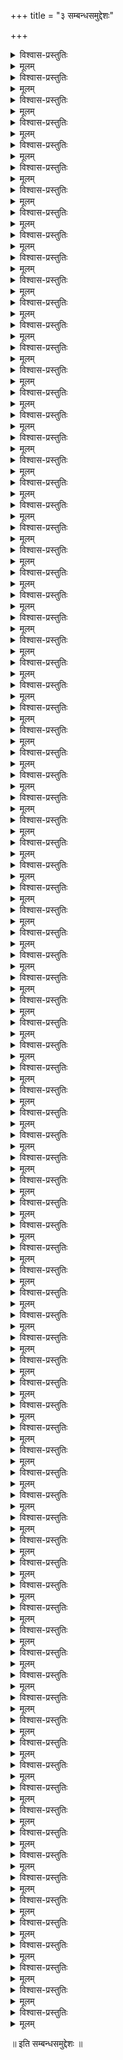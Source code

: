 +++
title = "३ सम्बन्धसमुद्देशः"

+++
    

<details><summary>विश्वास-प्रस्तुतिः</summary>

ज्ञानं प्रयोक्तुर् बाह्यो ऽर्थः स्वरूपं च प्रतीयते ।  
शब्दैर् उच्चरितैस् तेषां सम्बन्धः समवस्थितः ॥ ३।३।१ ॥
</details>

<details><summary>मूलम्</summary>

ज्ञानं प्रयोक्तुर् बाह्यो ऽर्थः स्वरूपं च प्रतीयते ।  
शब्दैर् उच्चरितैस् तेषां सम्बन्धः समवस्थितः ॥ ३।३।१ ॥
</details>

<details><summary>विश्वास-प्रस्तुतिः</summary>

प्रतिपत्तुर् भवत्य् अर्थे ज्ञाने वा संशयः क्व चित् ।  
स्वरूपेषूपलभ्येषु व्यभिचारो न विद्यते ॥ ३।३।२ ॥
</details>

<details><summary>मूलम्</summary>

प्रतिपत्तुर् भवत्य् अर्थे ज्ञाने वा संशयः क्व चित् ।  
स्वरूपेषूपलभ्येषु व्यभिचारो न विद्यते ॥ ३।३।२ ॥
</details>

<details><summary>विश्वास-प्रस्तुतिः</summary>

अस्यायं वाचको वाच्य इति षष्ठ्या प्रतीयते ।  
योगः शब्दार्थयोस् तत्त्वम् अप्य् अतो व्यपदिश्यते ॥ ३।३।३ ॥
</details>

<details><summary>मूलम्</summary>

अस्यायं वाचको वाच्य इति षष्ठ्या प्रतीयते ।  
योगः शब्दार्थयोस् तत्त्वम् अप्य् अतो व्यपदिश्यते ॥ ३।३।३ ॥
</details>

<details><summary>विश्वास-प्रस्तुतिः</summary>

नाभिधानं स्वधर्मेण सम्बन्धस्यास्ति वाचकम् ।  
अत्यन्तपरतन्त्रत्वाद् रूपं नास्यापदिश्यते ॥ ३।३।४ ॥
</details>

<details><summary>मूलम्</summary>

नाभिधानं स्वधर्मेण सम्बन्धस्यास्ति वाचकम् ।  
अत्यन्तपरतन्त्रत्वाद् रूपं नास्यापदिश्यते ॥ ३।३।४ ॥
</details>

<details><summary>विश्वास-प्रस्तुतिः</summary>

उपकारात् स यत्रास्ति धर्मस् तत्रानुगम्यते ।  
शक्तीनाम् अपि सा शक्तिर् गुणानाम् अप्य् असौ गुणः ॥ ३।३।५ ॥
</details>

<details><summary>मूलम्</summary>

उपकारात् स यत्रास्ति धर्मस् तत्रानुगम्यते ।  
शक्तीनाम् अपि सा शक्तिर् गुणानाम् अप्य् असौ गुणः ॥ ३।३।५ ॥
</details>

<details><summary>विश्वास-प्रस्तुतिः</summary>

तद्धर्मणोस् तु ताच्छब्द्यं संयोगसमवाययोः ।  
तयोर् अप्य् उपकारार्था नियतास् तदुपाधयः ॥ ३।३।६ ॥
</details>

<details><summary>मूलम्</summary>

तद्धर्मणोस् तु ताच्छब्द्यं संयोगसमवाययोः ।  
तयोर् अप्य् उपकारार्था नियतास् तदुपाधयः ॥ ३।३।६ ॥
</details>

<details><summary>विश्वास-प्रस्तुतिः</summary>

का चिद् एव हि सावस्था कार्यप्रसवसूचिता ।  
कस्य चित् केन चिद् यस्यां संयोग उपजायते ॥ ३।३।७ ॥
</details>

<details><summary>मूलम्</summary>

का चिद् एव हि सावस्था कार्यप्रसवसूचिता ।  
कस्य चित् केन चिद् यस्यां संयोग उपजायते ॥ ३।३।७ ॥
</details>

<details><summary>विश्वास-प्रस्तुतिः</summary>

निरात्मकानाम् उत्पत्तौ नियमः क्व चिद् एव यः ।  
तेनैवाव्यपवर्गश् च प्राप्त्यभेदे स यत्कृतः ॥ ३।३।८ ॥
</details>

<details><summary>मूलम्</summary>

निरात्मकानाम् उत्पत्तौ नियमः क्व चिद् एव यः ।  
तेनैवाव्यपवर्गश् च प्राप्त्यभेदे स यत्कृतः ॥ ३।३।८ ॥
</details>

<details><summary>विश्वास-प्रस्तुतिः</summary>

आत्मान्तरस्य येनात्मा तदात्मेवावधार्यते ।  
यतश् चैकत्वनानात्वं तत्त्वं नाध्यवसीयते ॥ ३।३।९ ॥
</details>

<details><summary>मूलम्</summary>

आत्मान्तरस्य येनात्मा तदात्मेवावधार्यते ।  
यतश् चैकत्वनानात्वं तत्त्वं नाध्यवसीयते ॥ ३।३।९ ॥
</details>

<details><summary>विश्वास-प्रस्तुतिः</summary>

तां शक्तिं समवायाख्यां शक्तीनाम् उपकारिणीम् ।  
भेदाभेदाव् अतिक्रान्ताम् अन्यथैव व्यवस्थिताम् ॥ ३।३।१० ॥
</details>

<details><summary>मूलम्</summary>

तां शक्तिं समवायाख्यां शक्तीनाम् उपकारिणीम् ।  
भेदाभेदाव् अतिक्रान्ताम् अन्यथैव व्यवस्थिताम् ॥ ३।३।१० ॥
</details>

<details><summary>विश्वास-प्रस्तुतिः</summary>

धर्मं सर्वपदार्थानाम् अतीतः सर्वलक्षणः ।  
अनुगृह्णाति सम्बन्ध इति पूर्वेभ्य आगमः ॥ ३।३।११ ॥
</details>

<details><summary>मूलम्</summary>

धर्मं सर्वपदार्थानाम् अतीतः सर्वलक्षणः ।  
अनुगृह्णाति सम्बन्ध इति पूर्वेभ्य आगमः ॥ ३।३।११ ॥
</details>

<details><summary>विश्वास-प्रस्तुतिः</summary>

पदार्थीकृत एवान्यैः सर्वत्राभ्युपगम्यते ।  
सम्बन्धस् तेन शब्दार्थः प्रविभक्तुं न शक्यते ॥ ३।३।१२ ॥
</details>

<details><summary>मूलम्</summary>

पदार्थीकृत एवान्यैः सर्वत्राभ्युपगम्यते ।  
सम्बन्धस् तेन शब्दार्थः प्रविभक्तुं न शक्यते ॥ ३।३।१२ ॥
</details>

<details><summary>विश्वास-प्रस्तुतिः</summary>

समवायात् स्व आधारः स्वा च जातिः प्रतीयते ।  
एकार्थसमवायात् तु गुणाः स्वाधार एव ये ॥ ३।३।१३ ॥
</details>

<details><summary>मूलम्</summary>

समवायात् स्व आधारः स्वा च जातिः प्रतीयते ।  
एकार्थसमवायात् तु गुणाः स्वाधार एव ये ॥ ३।३।१३ ॥
</details>

<details><summary>विश्वास-प्रस्तुतिः</summary>

द्रव्यत्वसत्तासंयोगाः स्वान्याधारोपबन्धनाः ।  
तत्प्रदेशविभागाश् च गुणा द्वित्वादयश् च ये ॥ ३।३।१४ ॥
</details>

<details><summary>मूलम्</summary>

द्रव्यत्वसत्तासंयोगाः स्वान्याधारोपबन्धनाः ।  
तत्प्रदेशविभागाश् च गुणा द्वित्वादयश् च ये ॥ ३।३।१४ ॥
</details>

<details><summary>विश्वास-प्रस्तुतिः</summary>

के चित् स्वाश्रयसंयुक्ताः के चित् तत्समवायिनः ।  
संयुक्तसमवेतेषु समवेतास् तथापरे ॥ ३।३।१५ ॥
</details>

<details><summary>मूलम्</summary>

के चित् स्वाश्रयसंयुक्ताः के चित् तत्समवायिनः ।  
संयुक्तसमवेतेषु समवेतास् तथापरे ॥ ३।३।१५ ॥
</details>

<details><summary>विश्वास-प्रस्तुतिः</summary>

स्वाश्रयेण तु संयुक्तैः संयुक्तं विभु गम्यते ।  
समवायस्य सम्बन्धो नापरस् तत्र दृश्यते ॥ ३।३।१६ ॥
</details>

<details><summary>मूलम्</summary>

स्वाश्रयेण तु संयुक्तैः संयुक्तं विभु गम्यते ।  
समवायस्य सम्बन्धो नापरस् तत्र दृश्यते ॥ ३।३।१६ ॥
</details>

<details><summary>विश्वास-प्रस्तुतिः</summary>

सम्बन्धस्याविशिष्टत्वान् न चात्र नियमो भवेत् ।  
तस्माच् छब्दार्थयोर् नैवं सम्बन्धः परिकल्प्यते ॥ ३।३।१७ ॥
</details>

<details><summary>मूलम्</summary>

सम्बन्धस्याविशिष्टत्वान् न चात्र नियमो भवेत् ।  
तस्माच् छब्दार्थयोर् नैवं सम्बन्धः परिकल्प्यते ॥ ३।३।१७ ॥
</details>

<details><summary>विश्वास-प्रस्तुतिः</summary>

अदृष्टवृत्तिलाभेन यथा संयोग आत्मनः ।  
क्व चित् स्वस्वामियोगाख्यो ऽभेदे ऽन्यत्रापि स क्रमः ॥ ३।३।१८ ॥
</details>

<details><summary>मूलम्</summary>

अदृष्टवृत्तिलाभेन यथा संयोग आत्मनः ।  
क्व चित् स्वस्वामियोगाख्यो ऽभेदे ऽन्यत्रापि स क्रमः ॥ ३।३।१८ ॥
</details>

<details><summary>विश्वास-प्रस्तुतिः</summary>

प्राप्तिं तु समवायाख्यां वाच्यधर्मातिवर्तिनीम् ।  
प्रयोक्ता प्रतिपत्ता वा न शब्दैर् अनुगच्छति ॥ ३।३।१९ ॥
</details>

<details><summary>मूलम्</summary>

प्राप्तिं तु समवायाख्यां वाच्यधर्मातिवर्तिनीम् ।  
प्रयोक्ता प्रतिपत्ता वा न शब्दैर् अनुगच्छति ॥ ३।३।१९ ॥
</details>

<details><summary>विश्वास-प्रस्तुतिः</summary>

अवाच्यम् इति यद् वाच्यं तद् अवाच्यतया यदा ।  
वाच्यम् इत्य् अवसीयेत वाच्यम् एव तदा भवेत् ॥ ३।३।२० ॥
</details>

<details><summary>मूलम्</summary>

अवाच्यम् इति यद् वाच्यं तद् अवाच्यतया यदा ।  
वाच्यम् इत्य् अवसीयेत वाच्यम् एव तदा भवेत् ॥ ३।३।२० ॥
</details>

<details><summary>विश्वास-प्रस्तुतिः</summary>

अथाप्य् अवाच्यम् इत्य् एवं न तद् वाच्यं प्रतीयते ।  
विवक्षितास्य यावस्था सैव नाध्यवसीयते ॥ ३।३।२१ ॥
</details>

<details><summary>मूलम्</summary>

अथाप्य् अवाच्यम् इत्य् एवं न तद् वाच्यं प्रतीयते ।  
विवक्षितास्य यावस्था सैव नाध्यवसीयते ॥ ३।३।२१ ॥
</details>

<details><summary>विश्वास-प्रस्तुतिः</summary>

तथान्यथा सर्वथा च यस्यावाच्यत्वम् उच्यते ।  
तत्रापि नैव सावस्था तैः शब्दैः प्रतिषिध्यते ॥ ३।३।२२ ॥
</details>

<details><summary>मूलम्</summary>

तथान्यथा सर्वथा च यस्यावाच्यत्वम् उच्यते ।  
तत्रापि नैव सावस्था तैः शब्दैः प्रतिषिध्यते ॥ ३।३।२२ ॥
</details>

<details><summary>विश्वास-प्रस्तुतिः</summary>

न हि संशयरूपे ऽर्थे शेषत्वेन व्यवस्थिते ।  
अव्युदासे स्वरूपस्य संशयो ऽन्यः प्रवर्तते ॥ ३।३।२३ ॥
</details>

<details><summary>मूलम्</summary>

न हि संशयरूपे ऽर्थे शेषत्वेन व्यवस्थिते ।  
अव्युदासे स्वरूपस्य संशयो ऽन्यः प्रवर्तते ॥ ३।३।२३ ॥
</details>

<details><summary>विश्वास-प्रस्तुतिः</summary>

यदा च निर्णयज्ञाने निर्णयत्वेन निर्णयः ।  
प्रक्रम्यते तदा ज्ञानं स्वधर्मेणावतिष्ठते ॥ ३।३।२४ ॥
</details>

<details><summary>मूलम्</summary>

यदा च निर्णयज्ञाने निर्णयत्वेन निर्णयः ।  
प्रक्रम्यते तदा ज्ञानं स्वधर्मेणावतिष्ठते ॥ ३।३।२४ ॥
</details>

<details><summary>विश्वास-प्रस्तुतिः</summary>

सर्वं मिथ्या ब्रवीमीति नैतद् वाक्यं विवक्ष्यते ।  
तस्य मिथ्याभिधाने हि प्रक्रान्तो ऽर्थो न गम्यते ॥ ३।३।२५ ॥
</details>

<details><summary>मूलम्</summary>

सर्वं मिथ्या ब्रवीमीति नैतद् वाक्यं विवक्ष्यते ।  
तस्य मिथ्याभिधाने हि प्रक्रान्तो ऽर्थो न गम्यते ॥ ३।३।२५ ॥
</details>

<details><summary>विश्वास-प्रस्तुतिः</summary>

न च वाचकरूपेण प्रवृत्तस्यास्ति वाच्यता ।  
प्रतिपाद्यं न तत् तत्र येनान्यत् प्रतिपद्यते ॥ ३।३।२६ ॥
</details>

<details><summary>मूलम्</summary>

न च वाचकरूपेण प्रवृत्तस्यास्ति वाच्यता ।  
प्रतिपाद्यं न तत् तत्र येनान्यत् प्रतिपद्यते ॥ ३।३।२६ ॥
</details>

<details><summary>विश्वास-प्रस्तुतिः</summary>

असाधिका प्रतिज्ञेति नेयम् एवाभिधीयते ।  
यथा तथास्य धर्मो ऽपि नात्र कश् चित् प्रतीयते ॥ ३।३।२७ ॥
</details>

<details><summary>मूलम्</summary>

असाधिका प्रतिज्ञेति नेयम् एवाभिधीयते ।  
यथा तथास्य धर्मो ऽपि नात्र कश् चित् प्रतीयते ॥ ३।३।२७ ॥
</details>

<details><summary>विश्वास-प्रस्तुतिः</summary>

व्यापारस्यापरो यस्मान् न व्यापारो ऽस्ति कश् च न ।  
विरोधम् अनवस्थां वा तस्मात् सर्वत्र नाश्रयेत् ॥ ३।३।२८ ॥
</details>

<details><summary>मूलम्</summary>

व्यापारस्यापरो यस्मान् न व्यापारो ऽस्ति कश् च न ।  
विरोधम् अनवस्थां वा तस्मात् सर्वत्र नाश्रयेत् ॥ ३।३।२८ ॥
</details>

<details><summary>विश्वास-प्रस्तुतिः</summary>

इन्द्रियाणां स्वविषयेष्व् अनादिर् योग्यता यथा ।  
अनादिर् अर्थैः शब्दानां सम्बन्धो योग्यता तथा ॥ ३।३।२९ ॥
</details>

<details><summary>मूलम्</summary>

इन्द्रियाणां स्वविषयेष्व् अनादिर् योग्यता यथा ।  
अनादिर् अर्थैः शब्दानां सम्बन्धो योग्यता तथा ॥ ३।३।२९ ॥
</details>

<details><summary>विश्वास-प्रस्तुतिः</summary>

असाधुर् अनुमानेन वाचकः कैश् चिद् इष्यते ।  
वाचकत्वाविशेषे वा नियमः पुण्यपापयोः ॥ ३।३।३० ॥
</details>

<details><summary>मूलम्</summary>

असाधुर् अनुमानेन वाचकः कैश् चिद् इष्यते ।  
वाचकत्वाविशेषे वा नियमः पुण्यपापयोः ॥ ३।३।३० ॥
</details>

<details><summary>विश्वास-प्रस्तुतिः</summary>

सम्बन्धशब्दे सम्बन्धो योग्यतां प्रति योग्यता ।  
मयाद् योग्यतासंविन् मातापुत्रादियोगवत् ॥ ३।३।३१ ॥
</details>

<details><summary>मूलम्</summary>

सम्बन्धशब्दे सम्बन्धो योग्यतां प्रति योग्यता ।  
मयाद् योग्यतासंविन् मातापुत्रादियोगवत् ॥ ३।३।३१ ॥
</details>

<details><summary>विश्वास-प्रस्तुतिः</summary>

शब्दः कारणम् अर्थस्य स हि तेनोपजन्यते ।  
तथा च बुद्धिविषयाद् अर्थाच् छब्दः प्रतीयते ॥ ३।३।३२ ॥
</details>

<details><summary>मूलम्</summary>

शब्दः कारणम् अर्थस्य स हि तेनोपजन्यते ।  
तथा च बुद्धिविषयाद् अर्थाच् छब्दः प्रतीयते ॥ ३।३।३२ ॥
</details>

<details><summary>विश्वास-प्रस्तुतिः</summary>

भोजनाद्य् अपि मन्यन्ते बुद्ध्यर्थे यद् असम्भवि ।  
बुद्ध्यर्थाद् एव बुद्ध्यर्थे जाते तद् अपि दृश्यते ॥ ३।३।३३ ॥
</details>

<details><summary>मूलम्</summary>

भोजनाद्य् अपि मन्यन्ते बुद्ध्यर्थे यद् असम्भवि ।  
बुद्ध्यर्थाद् एव बुद्ध्यर्थे जाते तद् अपि दृश्यते ॥ ३।३।३३ ॥
</details>

<details><summary>विश्वास-प्रस्तुतिः</summary>

अनित्येष्व् अपि नित्यत्वम् अभिधेयात्मना स्थितम् ।  
अनित्यत्वं स्वशक्तिर् वा सा च नित्यान् न भिद्यते ॥ ३।३।३४ ॥
</details>

<details><summary>मूलम्</summary>

अनित्येष्व् अपि नित्यत्वम् अभिधेयात्मना स्थितम् ।  
अनित्यत्वं स्वशक्तिर् वा सा च नित्यान् न भिद्यते ॥ ३।३।३४ ॥
</details>

<details><summary>विश्वास-प्रस्तुतिः</summary>

शब्देनार्थस्य संस्कारो दृष्टादृष्टप्रयोजनः ।  
क्रियते सो ऽभिसम्बन्धम् अन्तरेण कथं भवेत् ॥ ३।३।३५ ॥
</details>

<details><summary>मूलम्</summary>

शब्देनार्थस्य संस्कारो दृष्टादृष्टप्रयोजनः ।  
क्रियते सो ऽभिसम्बन्धम् अन्तरेण कथं भवेत् ॥ ३।३।३५ ॥
</details>

<details><summary>विश्वास-प्रस्तुतिः</summary>

नावश्यम् अभिधेयेषु संस्कारः स तथाविधः ।  
दृश्यते न च सम्बन्धस् तथाभूतो विवक्षितः ॥ ३।३।३६ ॥
</details>

<details><summary>मूलम्</summary>

नावश्यम् अभिधेयेषु संस्कारः स तथाविधः ।  
दृश्यते न च सम्बन्धस् तथाभूतो विवक्षितः ॥ ३।३।३६ ॥
</details>

<details><summary>विश्वास-प्रस्तुतिः</summary>

सति प्रत्ययहेतुत्वं सम्बन्ध उपपद्यते ।  
शब्दस्यार्थे यतस् तत्र सम्बन्धो ऽस्तीति गम्यते ॥ ३।३।३७ ॥
</details>

<details><summary>मूलम्</summary>

सति प्रत्ययहेतुत्वं सम्बन्ध उपपद्यते ।  
शब्दस्यार्थे यतस् तत्र सम्बन्धो ऽस्तीति गम्यते ॥ ३।३।३७ ॥
</details>

<details><summary>विश्वास-प्रस्तुतिः</summary>

नित्ये ऽनित्ये ऽपि वाप्य् अर्थे पुरुषेण कथं च न ।  
सम्बन्धो ऽकृतसम्बन्धैः शब्दैः कर्तुं न शक्यते ॥ ३।३।३८ ॥
</details>

<details><summary>मूलम्</summary>

नित्ये ऽनित्ये ऽपि वाप्य् अर्थे पुरुषेण कथं च न ।  
सम्बन्धो ऽकृतसम्बन्धैः शब्दैः कर्तुं न शक्यते ॥ ३।३।३८ ॥
</details>

<details><summary>विश्वास-प्रस्तुतिः</summary>

व्यपदेशे पदार्थानाम् अन्य सत्तौपचारिकी ।  
सर्वावस्थासु सर्वेषाम् आत्मरूपस्य दर्शिका ॥ ३।३।३९ ॥
</details>

<details><summary>मूलम्</summary>

व्यपदेशे पदार्थानाम् अन्य सत्तौपचारिकी ।  
सर्वावस्थासु सर्वेषाम् आत्मरूपस्य दर्शिका ॥ ३।३।३९ ॥
</details>

<details><summary>विश्वास-प्रस्तुतिः</summary>

स्फटिकादि यथा द्रव्यं भिन्नरूपैर् उपाश्रयैः ।  
स्वशक्तियोगात् सम्बन्धं ताद्रूप्येणेव गच्छति ॥ ३।३।४० ॥
</details>

<details><summary>मूलम्</summary>

स्फटिकादि यथा द्रव्यं भिन्नरूपैर् उपाश्रयैः ।  
स्वशक्तियोगात् सम्बन्धं ताद्रूप्येणेव गच्छति ॥ ३।३।४० ॥
</details>

<details><summary>विश्वास-प्रस्तुतिः</summary>

तद्वच् छब्दो ऽपि सत्तायाम् अस्यं पूर्वं व्यवस्थितः ।  
धर्मैर् उपैति सम्बन्धम् अविरोधिविरोधिभिः ॥ ३।३।४१ ॥
</details>

<details><summary>मूलम्</summary>

तद्वच् छब्दो ऽपि सत्तायाम् अस्यं पूर्वं व्यवस्थितः ।  
धर्मैर् उपैति सम्बन्धम् अविरोधिविरोधिभिः ॥ ३।३।४१ ॥
</details>

<details><summary>विश्वास-प्रस्तुतिः</summary>

एवं च प्रतिषेध्येषु प्रतिषेधप्रकॢप्तये ।  
आश्रितेषूपचारेण प्रतिषेधः प्रवर्तते ॥ ३।३।४२ ॥
</details>

<details><summary>मूलम्</summary>

एवं च प्रतिषेध्येषु प्रतिषेधप्रकॢप्तये ।  
आश्रितेषूपचारेण प्रतिषेधः प्रवर्तते ॥ ३।३।४२ ॥
</details>

<details><summary>विश्वास-प्रस्तुतिः</summary>

आत्मलाभस्य जन्माख्या सता लभ्यं च लभ्यते ।  
यदि सज् जायते कस्माद् अथासज् जायते कथम् ॥ ३।३।४३ ॥
</details>

<details><summary>मूलम्</summary>

आत्मलाभस्य जन्माख्या सता लभ्यं च लभ्यते ।  
यदि सज् जायते कस्माद् अथासज् जायते कथम् ॥ ३।३।४३ ॥
</details>

<details><summary>विश्वास-प्रस्तुतिः</summary>

सतो हि गन्तुर् गमनं सति गम्ये प्रवर्तते ।  
गन्तृवच् चेन् न जन्मार्थो न चेत् तद्वन् न जायते ॥ ३।३।४४ ॥
</details>

<details><summary>मूलम्</summary>

सतो हि गन्तुर् गमनं सति गम्ये प्रवर्तते ।  
गन्तृवच् चेन् न जन्मार्थो न चेत् तद्वन् न जायते ॥ ३।३।४४ ॥
</details>

<details><summary>विश्वास-प्रस्तुतिः</summary>

उपचर्य तु कर्तारम् अभिधानप्रवृत्तये ।  
पुनश् च कर्मभावेन तां क्रियां च तदाश्रयाम् ॥ ३।३।४५ ॥
</details>

<details><summary>मूलम्</summary>

उपचर्य तु कर्तारम् अभिधानप्रवृत्तये ।  
पुनश् च कर्मभावेन तां क्रियां च तदाश्रयाम् ॥ ३।३।४५ ॥
</details>

<details><summary>विश्वास-प्रस्तुतिः</summary>

अथोपचारसत्तैवं विधेयास् तत्र लादयः ।  
जन्मना तु विरोधित्वान् मुख्या सत्ता न विद्यते ॥ ३।३।४६ ॥
</details>

<details><summary>मूलम्</summary>

अथोपचारसत्तैवं विधेयास् तत्र लादयः ।  
जन्मना तु विरोधित्वान् मुख्या सत्ता न विद्यते ॥ ३।३।४६ ॥
</details>

<details><summary>विश्वास-प्रस्तुतिः</summary>

आत्मानम् आत्मना बिभ्रद् अस्तीति व्यपदिश्यते ।  
अन्तर्भावाच् च तेनासौ कर्मणा न सकर्मकः ॥ ३।३।४७ ॥
</details>

<details><summary>मूलम्</summary>

आत्मानम् आत्मना बिभ्रद् अस्तीति व्यपदिश्यते ।  
अन्तर्भावाच् च तेनासौ कर्मणा न सकर्मकः ॥ ३।३।४७ ॥
</details>

<details><summary>विश्वास-प्रस्तुतिः</summary>

प्राक् च सत्ताभिसम्बन्धान् मुख्या सत्ता कथं भवेत् ।  
असंश् च नास्तेः कर्ता स्याद् उपचारस् तु पूर्ववत् ॥ ३।३।४८ ॥
</details>

<details><summary>मूलम्</summary>

प्राक् च सत्ताभिसम्बन्धान् मुख्या सत्ता कथं भवेत् ।  
असंश् च नास्तेः कर्ता स्याद् उपचारस् तु पूर्ववत् ॥ ३।३।४८ ॥
</details>

<details><summary>विश्वास-प्रस्तुतिः</summary>

तस्माद् भिन्नेषु धर्मेषु विरोधिष्व् अविरोधिनीम् ।  
विरोधिख्यापनायैव शब्दैस् तैस् तैर् उपाश्रिताम् ॥ ३।३।४९ ॥
</details>

<details><summary>मूलम्</summary>

तस्माद् भिन्नेषु धर्मेषु विरोधिष्व् अविरोधिनीम् ।  
विरोधिख्यापनायैव शब्दैस् तैस् तैर् उपाश्रिताम् ॥ ३।३।४९ ॥
</details>

<details><summary>विश्वास-प्रस्तुतिः</summary>

अभिन्नकालाम् अर्थेषु भिन्नकालेष्व् अवस्थिताम् ।  
प्रवृत्तिहेतुं सर्वेषां शब्दानाम् औपचारिकीम् ॥ ३।३।५० ॥
</details>

<details><summary>मूलम्</summary>

अभिन्नकालाम् अर्थेषु भिन्नकालेष्व् अवस्थिताम् ।  
प्रवृत्तिहेतुं सर्वेषां शब्दानाम् औपचारिकीम् ॥ ३।३।५० ॥
</details>

<details><summary>विश्वास-प्रस्तुतिः</summary>

एतां सत्तां पदार्थो हि न कश् चिद् अतिवर्तते ।  
सा च सम्प्रतिसत्तायाः पृथग् भाष्ये निदर्शिता ॥ ३।३।५१ ॥
</details>

<details><summary>मूलम्</summary>

एतां सत्तां पदार्थो हि न कश् चिद् अतिवर्तते ।  
सा च सम्प्रतिसत्तायाः पृथग् भाष्ये निदर्शिता ॥ ३।३।५१ ॥
</details>

<details><summary>विश्वास-प्रस्तुतिः</summary>

प्रदेशस्यैकदेशं वा परतो वा निरूपणम् ।  
विपर्ययम् अभावं वा व्यवहारो ऽनुवर्तते ॥ ३।३।५२ ॥
</details>

<details><summary>मूलम्</summary>

प्रदेशस्यैकदेशं वा परतो वा निरूपणम् ।  
विपर्ययम् अभावं वा व्यवहारो ऽनुवर्तते ॥ ३।३।५२ ॥
</details>

<details><summary>विश्वास-प्रस्तुतिः</summary>

यथेन्द्रियस्य वैगुण्यान् मात्राध्यारोपवान् इव ।  
जायते प्रत्ययो ऽर्थेभ्यस् तथैवोद्देशजा मतिः ॥ ३।३।५३ ॥
</details>

<details><summary>मूलम्</summary>

यथेन्द्रियस्य वैगुण्यान् मात्राध्यारोपवान् इव ।  
जायते प्रत्ययो ऽर्थेभ्यस् तथैवोद्देशजा मतिः ॥ ३।३।५३ ॥
</details>

<details><summary>विश्वास-प्रस्तुतिः</summary>

अकृत्स्नविषयाभासं शब्दः प्रत्ययम् आश्रितः ।  
अर्थम् आहान्यरूपेण स्वरूपेणानिरूपितम् ॥ ३।३।५४ ॥
</details>

<details><summary>मूलम्</summary>

अकृत्स्नविषयाभासं शब्दः प्रत्ययम् आश्रितः ।  
अर्थम् आहान्यरूपेण स्वरूपेणानिरूपितम् ॥ ३।३।५४ ॥
</details>

<details><summary>विश्वास-प्रस्तुतिः</summary>

रूपणव्यपदेशाभ्यं लौकिके वर्त्मनि स्थितौ ।  
ज्ञानं प्रत्य् अभिलापं च सदृशौ बालपण्डितौ ॥ ३।३।५५ ॥
</details>

<details><summary>मूलम्</summary>

रूपणव्यपदेशाभ्यं लौकिके वर्त्मनि स्थितौ ।  
ज्ञानं प्रत्य् अभिलापं च सदृशौ बालपण्डितौ ॥ ३।३।५५ ॥
</details>

<details><summary>विश्वास-प्रस्तुतिः</summary>

सर्वार्थरूपता शुद्धिर् ज्ञानस्य निरुपश्रया ।  
ततो ऽप्य् अस्य परां शुद्धिम् एके प्राहुर् अरूपिकाम् ॥ ३।३।५६ ॥
</details>

<details><summary>मूलम्</summary>

सर्वार्थरूपता शुद्धिर् ज्ञानस्य निरुपश्रया ।  
ततो ऽप्य् अस्य परां शुद्धिम् एके प्राहुर् अरूपिकाम् ॥ ३।३।५६ ॥
</details>

<details><summary>विश्वास-प्रस्तुतिः</summary>

उपप्लवो हि ज्ञानस्य बाह्याकारानुपातिता ।  
कालुष्यम् इव तत् तस्य संसर्गे व्यतिभेदजम् ॥ ३।३।५७ ॥
</details>

<details><summary>मूलम्</summary>

उपप्लवो हि ज्ञानस्य बाह्याकारानुपातिता ।  
कालुष्यम् इव तत् तस्य संसर्गे व्यतिभेदजम् ॥ ३।३।५७ ॥
</details>

<details><summary>विश्वास-प्रस्तुतिः</summary>

यथा च ज्ञानम् आलेखाद् अशुद्धौ व्यवतिष्ठते ।  
तथोपाश्रयवान् अर्थः स्वरूपाद् विप्रकृष्यते ॥ ३।३।५८ ॥
</details>

<details><summary>मूलम्</summary>

यथा च ज्ञानम् आलेखाद् अशुद्धौ व्यवतिष्ठते ।  
तथोपाश्रयवान् अर्थः स्वरूपाद् विप्रकृष्यते ॥ ३।३।५८ ॥
</details>

<details><summary>विश्वास-प्रस्तुतिः</summary>

एवम् अर्थस्य शब्दस्य ज्ञानस्य च विपर्यये ।  
भावाभावाव् अभेदेन व्यवहारानुपातिनौ ॥ ३।३।५९ ॥
</details>

<details><summary>मूलम्</summary>

एवम् अर्थस्य शब्दस्य ज्ञानस्य च विपर्यये ।  
भावाभावाव् अभेदेन व्यवहारानुपातिनौ ॥ ३।३।५९ ॥
</details>

<details><summary>विश्वास-प्रस्तुतिः</summary>

यथा भावम् उपाश्रित्य तदभावो ऽनुगम्यते ।  
तथाभावम् उपाश्रित्य तद्भावो ऽप्य् अनुगम्यते ॥ ३।३।६० ॥
</details>

<details><summary>मूलम्</summary>

यथा भावम् उपाश्रित्य तदभावो ऽनुगम्यते ।  
तथाभावम् उपाश्रित्य तद्भावो ऽप्य् अनुगम्यते ॥ ३।३।६० ॥
</details>

<details><summary>विश्वास-प्रस्तुतिः</summary>

नाभावो जायते भावो नैति भावो ऽनुपाख्यताम् ।  
एकस्माद् आत्मनो ऽनन्यौ भावाभावौ विकल्पितौ ॥ ३।३।६१ ॥
</details>

<details><summary>मूलम्</summary>

नाभावो जायते भावो नैति भावो ऽनुपाख्यताम् ।  
एकस्माद् आत्मनो ऽनन्यौ भावाभावौ विकल्पितौ ॥ ३।३।६१ ॥
</details>

<details><summary>विश्वास-प्रस्तुतिः</summary>

अभावस्यानुपाख्यत्वात् कारणं न प्रसाधकम् ।  
सोपाख्यस्य तु भावस्य कारणं किं करिष्यति ॥ ३।३।६२ ॥
</details>

<details><summary>मूलम्</summary>

अभावस्यानुपाख्यत्वात् कारणं न प्रसाधकम् ।  
सोपाख्यस्य तु भावस्य कारणं किं करिष्यति ॥ ३।३।६२ ॥
</details>

<details><summary>विश्वास-प्रस्तुतिः</summary>

तस्मात् सर्वम् अभावो वा भावो वा सर्वम् इष्यते ।  
न त्व् अवस्थान्तरं किं चिद् एकस्मात् सत्यतः स्थितम् ॥ ३।३।६३ ॥
</details>

<details><summary>मूलम्</summary>

तस्मात् सर्वम् अभावो वा भावो वा सर्वम् इष्यते ।  
न त्व् अवस्थान्तरं किं चिद् एकस्मात् सत्यतः स्थितम् ॥ ३।३।६३ ॥
</details>

<details><summary>विश्वास-प्रस्तुतिः</summary>

तस्मान् नाभावम् इच्छन्ति ये लोके भाववादिनः ।  
अभाववादिनो वापि न भावं तत्त्वलक्षणम् ॥ ३।३।६४ ॥
</details>

<details><summary>मूलम्</summary>

तस्मान् नाभावम् इच्छन्ति ये लोके भाववादिनः ।  
अभाववादिनो वापि न भावं तत्त्वलक्षणम् ॥ ३।३।६४ ॥
</details>

<details><summary>विश्वास-प्रस्तुतिः</summary>

अद्वये चैव सर्वस्मिन् स्वभावाद् एकलक्षणे ।  
परिकल्पेषु मर्यादा विचित्रैवोपलभ्यते ॥ ३।३।६५ ॥
</details>

<details><summary>मूलम्</summary>

अद्वये चैव सर्वस्मिन् स्वभावाद् एकलक्षणे ।  
परिकल्पेषु मर्यादा विचित्रैवोपलभ्यते ॥ ३।३।६५ ॥
</details>

<details><summary>विश्वास-प्रस्तुतिः</summary>

चतस्रो हि यथावस्था निरुपाख्ये प्रकल्पिताः ।  
एवं द्वैविध्यम् अप्य् एतद् भावाभावव्यपाश्रयम् ॥ ३।३।६६ ॥
</details>

<details><summary>मूलम्</summary>

चतस्रो हि यथावस्था निरुपाख्ये प्रकल्पिताः ।  
एवं द्वैविध्यम् अप्य् एतद् भावाभावव्यपाश्रयम् ॥ ३।३।६६ ॥
</details>

<details><summary>विश्वास-प्रस्तुतिः</summary>

अविरोधी विरोधी वा सन्न् असन् वापि युक्तितः ।  
क्रमवान् अक्रमो वापि नाभाव उपपद्यते ॥ ३।३।६७ ॥
</details>

<details><summary>मूलम्</summary>

अविरोधी विरोधी वा सन्न् असन् वापि युक्तितः ।  
क्रमवान् अक्रमो वापि नाभाव उपपद्यते ॥ ३।३।६७ ॥
</details>

<details><summary>विश्वास-प्रस्तुतिः</summary>

अविरोधी विरोधी वा सन्न् असन् वापि तत्त्वतः ।  
क्रमवान् अक्रमो वापि तेन भावो न विद्यते ॥ ३।३।६८ ॥
</details>

<details><summary>मूलम्</summary>

अविरोधी विरोधी वा सन्न् असन् वापि तत्त्वतः ।  
क्रमवान् अक्रमो वापि तेन भावो न विद्यते ॥ ३।३।६८ ॥
</details>

<details><summary>विश्वास-प्रस्तुतिः</summary>

अभावे त्रिषु कालेषु न भेदस्यास्ति सम्भवः ।  
तस्मिन्न् असति भावे ऽपि त्रैकाल्यं नावतिष्ठते ॥ ३।३।६९ ॥
</details>

<details><summary>मूलम्</summary>

अभावे त्रिषु कालेषु न भेदस्यास्ति सम्भवः ।  
तस्मिन्न् असति भावे ऽपि त्रैकाल्यं नावतिष्ठते ॥ ३।३।६९ ॥
</details>

<details><summary>विश्वास-प्रस्तुतिः</summary>

आत्मतत्त्वपरित्यागः परतो नोपपद्यते ।  
आत्मतत्त्वं तु परतः स्वतो वा नोपकल्पते ॥ ३।३।७० ॥
</details>

<details><summary>मूलम्</summary>

आत्मतत्त्वपरित्यागः परतो नोपपद्यते ।  
आत्मतत्त्वं तु परतः स्वतो वा नोपकल्पते ॥ ३।३।७० ॥
</details>

<details><summary>विश्वास-प्रस्तुतिः</summary>

तत्त्वे विरोधो नानात्व उपकारो न कश् च न ।  
तत्त्वान्यत्वपर्ल्त्यागे व्यवहारो निवर्तते ॥ ३।३।७१ ॥
</details>

<details><summary>मूलम्</summary>

तत्त्वे विरोधो नानात्व उपकारो न कश् च न ।  
तत्त्वान्यत्वपर्ल्त्यागे व्यवहारो निवर्तते ॥ ३।३।७१ ॥
</details>

<details><summary>विश्वास-प्रस्तुतिः</summary>

यत्र द्रष्टा च दृश्यं च दर्शनं चाविकल्पितम् ।  
तस्यैवार्थस्य सत्यत्वं श्रितास् त्रय्यन्तवेदिनः ॥ ३।३।७२ ॥
</details>

<details><summary>मूलम्</summary>

यत्र द्रष्टा च दृश्यं च दर्शनं चाविकल्पितम् ।  
तस्यैवार्थस्य सत्यत्वं श्रितास् त्रय्यन्तवेदिनः ॥ ३।३।७२ ॥
</details>

<details><summary>विश्वास-प्रस्तुतिः</summary>

सामान्यं वा विशेषं वा यस्माद् आहुर् विशेषवत् ।  
शब्दास् तस्माद् असत्येषु भेदेष्व् एव व्यवस्थिताः ॥ ३।३।७३ ॥
</details>

<details><summary>मूलम्</summary>

सामान्यं वा विशेषं वा यस्माद् आहुर् विशेषवत् ।  
शब्दास् तस्माद् असत्येषु भेदेष्व् एव व्यवस्थिताः ॥ ३।३।७३ ॥
</details>

<details><summary>विश्वास-प्रस्तुतिः</summary>

न ह्य् अभावस्य सद्भावे भावस्यात्मा प्रहीयते ।  
न चाभावस्य नास्तित्वे भावस्यात्मा प्रसूयते ॥ ३।३।७४ ॥
</details>

<details><summary>मूलम्</summary>

न ह्य् अभावस्य सद्भावे भावस्यात्मा प्रहीयते ।  
न चाभावस्य नास्तित्वे भावस्यात्मा प्रसूयते ॥ ३।३।७४ ॥
</details>

<details><summary>विश्वास-प्रस्तुतिः</summary>

न शाबलेयस्यास्तित्वं बाहुलेयस्य बाधकम् ।  
न शाबलेयो नास्तीति बाहुलेयः प्रकल्पते ॥ ३।३।७५ ॥
</details>

<details><summary>मूलम्</summary>

न शाबलेयस्यास्तित्वं बाहुलेयस्य बाधकम् ।  
न शाबलेयो नास्तीति बाहुलेयः प्रकल्पते ॥ ३।३।७५ ॥
</details>

<details><summary>विश्वास-प्रस्तुतिः</summary>

अभावो यदि वस्तु स्यात् तत्रेयं स्याद् विचारणा ।  
ततश् च तदभावे ऽपि स्याद् विचार्यम् इदं पुनः ॥ ३।३।७६ ॥
</details>

<details><summary>मूलम्</summary>

अभावो यदि वस्तु स्यात् तत्रेयं स्याद् विचारणा ।  
ततश् च तदभावे ऽपि स्याद् विचार्यम् इदं पुनः ॥ ३।३।७६ ॥
</details>

<details><summary>विश्वास-प्रस्तुतिः</summary>

अवस्तु स्याद् अतितं यद् व्यवहारस्य गोचरः ।  
तत्र वस्तुगतो भेदो न निर्वचनम् अर्हति ॥ ३।३।७७ ॥
</details>

<details><summary>मूलम्</summary>

अवस्तु स्याद् अतितं यद् व्यवहारस्य गोचरः ।  
तत्र वस्तुगतो भेदो न निर्वचनम् अर्हति ॥ ३।३।७७ ॥
</details>

<details><summary>विश्वास-प्रस्तुतिः</summary>

अपदे ऽर्थे पदन्यासः कारणस्य न विद्यते ।  
अथ च प्रागसद्भावः कारणे सति दृश्यते ॥ ३।३।७८ ॥
</details>

<details><summary>मूलम्</summary>

अपदे ऽर्थे पदन्यासः कारणस्य न विद्यते ।  
अथ च प्रागसद्भावः कारणे सति दृश्यते ॥ ३।३।७८ ॥
</details>

<details><summary>विश्वास-प्रस्तुतिः</summary>

का तस्य प्रागवस्थेति वस्त्वाश्रितम् इदं पुनः ।  
प्राग् अवस्थेति न ह्य् एतद् द्वयम् अप्य् अस्त्य् अवस्तुनि ॥ ३।३।७९ ॥
</details>

<details><summary>मूलम्</summary>

का तस्य प्रागवस्थेति वस्त्वाश्रितम् इदं पुनः ।  
प्राग् अवस्थेति न ह्य् एतद् द्वयम् अप्य् अस्त्य् अवस्तुनि ॥ ३।३।७९ ॥
</details>

<details><summary>विश्वास-प्रस्तुतिः</summary>

न चोर्ध्वम् अस्ति नास्तीति वचनायानिबन्धनम् ।  
अलं स्याद् अपदस्थानम् एतद् वाचः प्रचक्षते ॥ ३।३।८० ॥
</details>

<details><summary>मूलम्</summary>

न चोर्ध्वम् अस्ति नास्तीति वचनायानिबन्धनम् ।  
अलं स्याद् अपदस्थानम् एतद् वाचः प्रचक्षते ॥ ३।३।८० ॥
</details>

<details><summary>विश्वास-प्रस्तुतिः</summary>

अत्यद्भुता त्व् इयं वृत्तिर् यद् अभागं यद् अक्रमम् ।  
भावानां प्राग् अभूतानाम् आत्मतत्त्वं प्रकाशते ॥ ३।३।८१ ॥
</details>

<details><summary>मूलम्</summary>

अत्यद्भुता त्व् इयं वृत्तिर् यद् अभागं यद् अक्रमम् ।  
भावानां प्राग् अभूतानाम् आत्मतत्त्वं प्रकाशते ॥ ३।३।८१ ॥
</details>

<details><summary>विश्वास-प्रस्तुतिः</summary>

विकल्पोत्थापितेनैव सर्वो भावेन लौकिकः ।  
मुख्येनेव पदार्थेन व्यवहारो विधीयते ॥ ३।३।८२ ॥
</details>

<details><summary>मूलम्</summary>

विकल्पोत्थापितेनैव सर्वो भावेन लौकिकः ।  
मुख्येनेव पदार्थेन व्यवहारो विधीयते ॥ ३।३।८२ ॥
</details>

<details><summary>विश्वास-प्रस्तुतिः</summary>

भावशक्तिम् अतश् चैनां मन्यन्ते नित्यवादिनः ।  
भावम् एव क्रमं प्राहुर् न भावाद् अपरः क्रमः ॥ ३।३।८३ ॥
</details>

<details><summary>मूलम्</summary>

भावशक्तिम् अतश् चैनां मन्यन्ते नित्यवादिनः ।  
भावम् एव क्रमं प्राहुर् न भावाद् अपरः क्रमः ॥ ३।३।८३ ॥
</details>

<details><summary>विश्वास-प्रस्तुतिः</summary>

क्रमान् न यौगपद्यस्य कश् चिद् भेदो ऽस्ति तत्त्वतः ।  
यथैव भावान् नाभावः कश् चिद् अन्यो ऽवसीयते ॥ ३।३।८४ ॥
</details>

<details><summary>मूलम्</summary>

क्रमान् न यौगपद्यस्य कश् चिद् भेदो ऽस्ति तत्त्वतः ।  
यथैव भावान् नाभावः कश् चिद् अन्यो ऽवसीयते ॥ ३।३।८४ ॥
</details>

<details><summary>विश्वास-प्रस्तुतिः</summary>

कालस्याप्य् अपरं कालं निर्दिशन्त्य् एव लौकिकाः ।  
न च निर्देशमात्रेण व्यतिरेको ऽनुगम्यते ॥ ३।३।८५ ॥
</details>

<details><summary>मूलम्</summary>

कालस्याप्य् अपरं कालं निर्दिशन्त्य् एव लौकिकाः ।  
न च निर्देशमात्रेण व्यतिरेको ऽनुगम्यते ॥ ३।३।८५ ॥
</details>

<details><summary>विश्वास-प्रस्तुतिः</summary>

आधारं कल्पयन् बुद्ध्या नाभावे व्यवतिष्ठते ।  
अवस्तुष्व् अपि नोत्प्रेक्षा कस्य चित् प्रतिबध्यते ॥ ३।३।८६ ॥
</details>

<details><summary>मूलम्</summary>

आधारं कल्पयन् बुद्ध्या नाभावे व्यवतिष्ठते ।  
अवस्तुष्व् अपि नोत्प्रेक्षा कस्य चित् प्रतिबध्यते ॥ ३।३।८६ ॥
</details>

<details><summary>विश्वास-प्रस्तुतिः</summary>

तस्माच् छक्तिविभागेन नित्यः सदसदात्मकः ।  
एको ऽर्थः शब्दवाच्यत्वे बहुरूपः प्रकाशते ॥ ३।३।८७ ॥
</details>

<details><summary>मूलम्</summary>

तस्माच् छक्तिविभागेन नित्यः सदसदात्मकः ।  
एको ऽर्थः शब्दवाच्यत्वे बहुरूपः प्रकाशते ॥ ३।३।८७ ॥
</details>

<details><summary>विश्वास-प्रस्तुतिः</summary>

व्यवहारश् च लोकस्य पदार्थैः परिकल्पितैः ।  
शास्त्रे पदार्थः कार्यार्थं लौकिकः प्रविभज्यते ॥ ३।३।८८ ॥
</details>

<details><summary>मूलम्</summary>

व्यवहारश् च लोकस्य पदार्थैः परिकल्पितैः ।  
शास्त्रे पदार्थः कार्यार्थं लौकिकः प्रविभज्यते ॥ ३।३।८८ ॥
</details>
    
॥ इति सम्बन्धसमुद्देशः ॥  
    